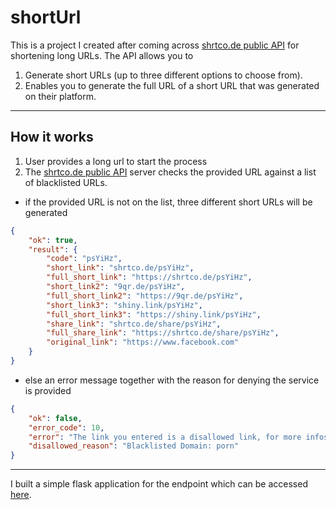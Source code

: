 # shortUrl

This is a project I created after coming across [shrtco.de public API](https://shrtco.de/docs/) for shortening long URLs. The API allows you to 
1. Generate short URLs (up to three different options to choose from).
2. Enables you to generate the full URL of a short URL that was generated on their platform.
---
## How it works

1. User provides a long url to start the process
2. The [shrtco.de public API](https://shrtco.de/docs/) server checks the provided URL against a list of blacklisted URLs.
- if the provided URL is not on the list, three different short URLs will be generated
```json
{
    "ok": true,
    "result": {
        "code": "psYiHz",
        "short_link": "shrtco.de/psYiHz",
        "full_short_link": "https://shrtco.de/psYiHz",
        "short_link2": "9qr.de/psYiHz",
        "full_short_link2": "https://9qr.de/psYiHz",
        "short_link3": "shiny.link/psYiHz",
        "full_short_link3": "https://shiny.link/psYiHz",
        "share_link": "shrtco.de/share/psYiHz",
        "full_share_link": "https://shrtco.de/share/psYiHz",
        "original_link": "https://www.facebook.com"
    }
}
```
- else an error message together with the reason for denying the service is provided
```json
{
    "ok": false,
    "error_code": 10,
    "error": "The link you entered is a disallowed link, for more infos see shrtco.de/disallowed",
    "disallowed_reason": "Blacklisted Domain: porn"
}
```
---
I built a simple flask application for the endpoint which can be accessed [here](https://rogueman.pythonanywhere.com/).
